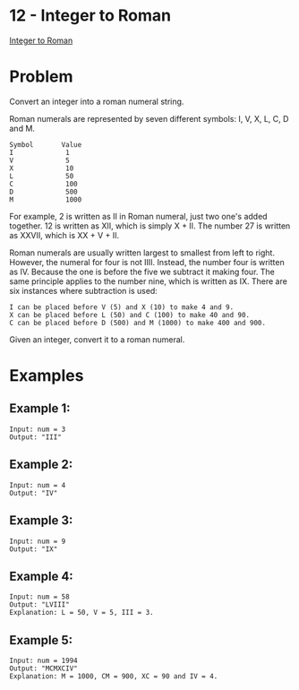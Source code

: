 # 12 - Integer to Roman

[Integer to Roman](https://leetcode.com/problems/integer-to-roman/)

# Problem
Convert an integer into a roman numeral string.

Roman numerals are represented by seven different symbols: I, V, X, L, C, D and
M.

    Symbol       Value
    I             1
    V             5
    X             10
    L             50
    C             100
    D             500
    M             1000

For example, 2 is written as II in Roman numeral, just two one's added
together. 12 is written as XII, which is simply X + II. The number 27 is
written as XXVII, which is XX + V + II.

Roman numerals are usually written largest to smallest from left to right.
However, the numeral for four is not IIII. Instead, the number four is written
as IV. Because the one is before the five we subtract it making four. The same
principle applies to the number nine, which is written as IX. There are six
instances where subtraction is used:

    I can be placed before V (5) and X (10) to make 4 and 9. 
    X can be placed before L (50) and C (100) to make 40 and 90. 
    C can be placed before D (500) and M (1000) to make 400 and 900.

Given an integer, convert it to a roman numeral.

# Examples
## Example 1:
    Input: num = 3
    Output: "III"

## Example 2:
    Input: num = 4
    Output: "IV"

## Example 3:
    Input: num = 9
    Output: "IX"

## Example 4:
    Input: num = 58
    Output: "LVIII"
    Explanation: L = 50, V = 5, III = 3.

## Example 5:
    Input: num = 1994
    Output: "MCMXCIV"
    Explanation: M = 1000, CM = 900, XC = 90 and IV = 4.

